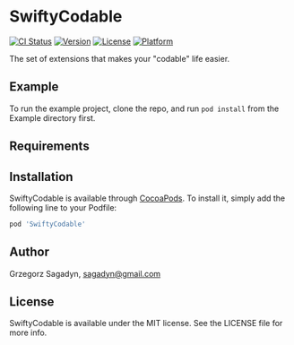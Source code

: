 # SwiftyCodable

[![CI Status](https://img.shields.io/travis/gsagadyn/SwiftyCodable.svg?style=flat)](https://travis-ci.org/gsagadyn/SwiftyCodable)
[![Version](https://img.shields.io/cocoapods/v/SwiftyCodable.svg?style=flat)](https://cocoapods.org/pods/SwiftyCodable)
[![License](https://img.shields.io/cocoapods/l/SwiftyCodable.svg?style=flat)](https://cocoapods.org/pods/SwiftyCodable)
[![Platform](https://img.shields.io/cocoapods/p/SwiftyCodable.svg?style=flat)](https://cocoapods.org/pods/SwiftyCodable)

The set of extensions that makes your "codable" life easier.

## Example

To run the example project, clone the repo, and run `pod install` from the Example directory first.

## Requirements

## Installation

SwiftyCodable is available through [CocoaPods](https://cocoapods.org). To install
it, simply add the following line to your Podfile:

```ruby
pod 'SwiftyCodable'
```

## Author

Grzegorz Sagadyn, sagadyn@gmail.com

## License

SwiftyCodable is available under the MIT license. See the LICENSE file for more info.
